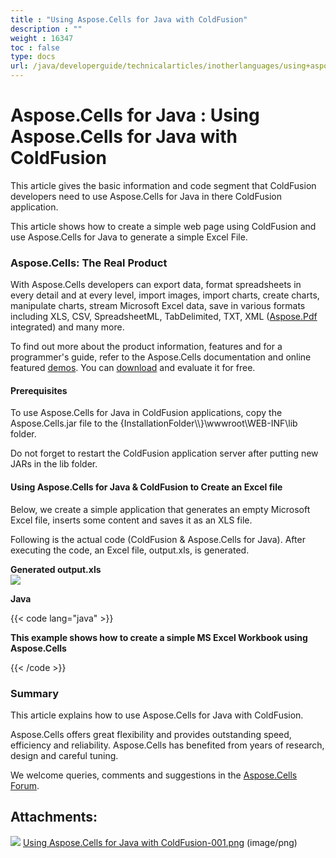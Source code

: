 ```yaml
---
title : "Using Aspose.Cells for Java with ColdFusion" 
description : "" 
weight : 16347 
toc : false
type: docs
url: /java/developerguide/technicalarticles/inotherlanguages/using+aspose.cells+for+java+with+coldfusion/
---
```


# Aspose.Cells for Java : Using Aspose.Cells for Java with ColdFusion


This article gives the basic information and code segment that ColdFusion developers need to use Aspose.Cells for Java in there ColdFusion application.

This article shows how to create a simple web page using ColdFusion and use Aspose.Cells for Java to generate a simple Excel File.

### Aspose.Cells: The Real Product

With Aspose.Cells developers can export data, format spreadsheets in every detail and at every level, import images, import charts, create charts, manipulate charts, stream Microsoft Excel data, save in various formats including XLS, CSV, SpreadsheetML, TabDelimited, TXT, XML ([Aspose.Pdf](http://www.aspose.com/categories/java-components/aspose.pdf-for-java/default.aspx) integrated) and many more.

To find out more about the product information, features and for a programmer's guide, refer to the Aspose.Cells documentation and online featured [demos](http://www.aspose.com/demos/java-components/aspose.cells/default.aspx). You can [download](http://www.aspose.com/community/files/72/java-components/aspose.cells-for-java/default.aspx) and evaluate it for free.

#### Prerequisites

To use Aspose.Cells for Java in ColdFusion applications, copy the Aspose.Cells.jar file to the {InstallationFolder\\\\}\\wwwroot\\WEB-INF\\lib folder.

Do not forget to restart the ColdFusion application server after putting new JARs in the lib folder.

#### Using Aspose.Cells for Java & ColdFusion to Create an Excel file

Below, we create a simple application that generates an empty Microsoft Excel file, inserts some content and saves it as an XLS file.

Following is the actual code (ColdFusion & Aspose.Cells for Java). After executing the code, an Excel file, output.xls, is generated.

**Generated output.xls**  
![](https://docs2.aspose.com/cells/java/attachments/5276605/5472611.png)

**Java**

{{< code lang="java" >}}
<html>
<head><title>Hello World!</title></head>
<body>
    <b>This example shows how to create a simple MS Excel Workbook using Aspose.Cells</b>
    <cfset workbook=CreateObject("java", "com.aspose.cells.Workbook").init()>
    <cfset worksheets = workbook.getWorksheets()>
    <cfset sheet= worksheets.get("Sheet1")>
    <cfset cells= sheet.getCells()>
    <cfset cell= cells.getCell(0,0)>
    <cfset cell.setValue("Hello World!")>
    <cfset workbook.save("C:\output.xls")>
</body>
</html>
 
{{< /code >}}

### Summary

This article explains how to use Aspose.Cells for Java with ColdFusion.

Aspose.Cells offers great flexibility and provides outstanding speed, efficiency and reliability. Aspose.Cells has benefited from years of research, design and careful tuning.

We welcome queries, comments and suggestions in the [Aspose.Cells Forum](http://www.aspose.com/community/forums/aspose.cells-product-family/19/showforum.aspx).

## Attachments:

![](https://docs2.aspose.com/cells/java/images/icons/bullet_blue.gif) [Using Aspose.Cells for Java with ColdFusion-001.png](https://docs2.aspose.com/cells/java/attachments/5276605/5472611.png) (image/png)  

